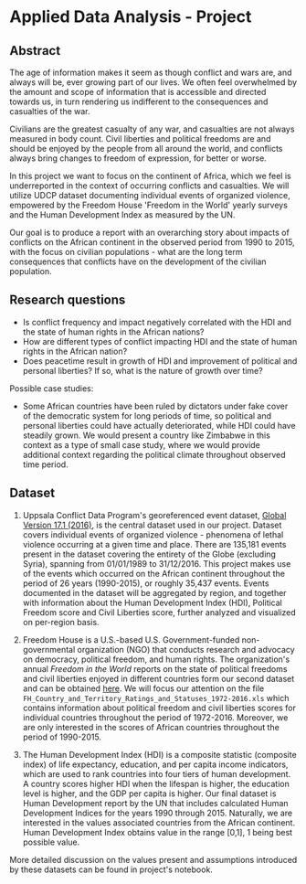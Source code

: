# Applied Data Analysis - Project

## Abstract

The age of information makes it seem as though conflict and wars are, and always will be, ever growing part of our lives. We often feel overwhelmed by the amount and scope of information that is accessible and directed towards us, in turn rendering us indifferent to the consequences and casualties of the war.

Civilians are the greatest casualty of any war, and casualties are not always measured in body count. Civil liberties and political freedoms are and should be enjoyed by the people from all around the world, and conflicts always bring changes to freedom of expression, for better or worse.

In this project we want to focus on the continent of Africa, which we feel is underreported in the context of occurring conflicts and casualties. We will utilize UDCP dataset documenting individual events of organized violence, empowered by the Freedom House 'Freedom in the World' yearly surveys and the Human Development Index as measured by the UN.

Our goal is to produce a report with an overarching story about impacts of conflicts on the African continent in the observed period from 1990 to 2015, with the focus on civilian populations - what are the long term consequences that conflicts have on the development of the civilian population.

## Research questions

* Is conflict frequency and impact negatively correlated with the HDI and the state of human rights in the African nations?
* How are different types of conflict impacting HDI and the state of human rights in the African nation?
* Does peacetime result in growth of HDI and improvement of political and personal liberties? If so, what is the nature of growth over time?

Possible case studies:

* Some African countries have been ruled by dictators under fake cover of the democratic system for long periods of time, so political and personal liberties could have actually deteriorated, while HDI could have steadily grown. We would present a country like Zimbabwe in this context as a type of small case study, where we would provide additional context regarding the political climate throughout observed time period.

## Dataset

1. Uppsala Conflict Data Program's georeferenced event dataset, [Global Version 17.1 (2016)](http://www.ucdp.uu.se/downloads/ged/ged171-xlsx.zip), is the central dataset used in our project. Dataset covers individual events of organized violence - phenomena of lethal violence occurring at a given time and place. There are 135,181 events present in the dataset covering the entirety of the Globe (excluding Syria), spanning from 01/01/1989 to 31/12/2016. This project makes use of the events which occurred on the African continent throughout the period of 26 years (1990-2015), or roughly 35,437 events. Events documented in the dataset will be aggregated by region, and together with information about the Human Development Index (HDI), Political Freedom score and Civil Liberties score, further analyzed and visualized on per-region basis.

1. Freedom House is a U.S.-based U.S. Government-funded non-governmental organization (NGO) that conducts research and advocacy on democracy, political freedom, and human rights. The organization's annual *Freedom in the World* reports on the state of political freedoms and civil liberties enjoyed in different countries form our second dataset and can be obtained [here](https://freedomhouse.org/sites/default/files/FIW2017_Data.zip). We will focus our attention on the file `FH_Country_and_Territory_Ratings_and_Statuses_1972-2016.xls` which contains information about political freedom and civil liberties scores for individual countries throughout the period of 1972-2016. Moreover, we are only interested in the scores of African countries throughout the period of 1990-2015.

1. The Human Development Index (HDI) is a composite statistic (composite index) of life expectancy, education, and per capita income indicators, which are used to rank countries into four tiers of human development. A country scores higher HDI when the lifespan is higher, the education level is higher, and the GDP per capita is higher. Our final dataset is Human Development report by the UN that includes calculated Human Development Indices for the years 1990 through 2015. Naturally, we are interested in the values associated countries from the African continent. Human Development Index obtains value in the range [0,1], 1 being best possible value.

More detailed discussion on the values present and assumptions introduced by these datasets can be found in project's notebook.
